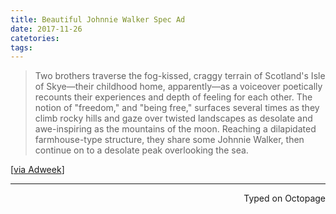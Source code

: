 ```yaml
---
title: Beautiful Johnnie Walker Spec Ad
date: 2017-11-26
catetories:
tags:
---
```


> Two brothers traverse the fog-kissed, craggy terrain of Scotland's Isle of Skye—their childhood home, apparently—as a voiceover poetically recounts their experiences and depth of feeling for each other. The notion of "freedom," and "being free," surfaces several times as they climb rocky hills and gaze over twisted landscapes as desolate and awe-inspiring as the mountains of the moon. Reaching a dilapidated farmhouse-type structure, they share some Johnnie Walker, then continue on to a desolate peak overlooking the sea.

[[via Adweek](http://www.adweek.com/adfreak/breathtaking-spec-ad-johnnie-walker-best-student-work-ever-168620)]

 ---
<p align="right">Typed on Octopage</p>
